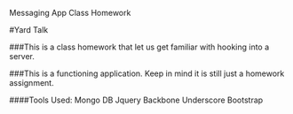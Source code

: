 
Messaging App Class Homework

#Yard Talk

###This is a class homework that let us get familiar with hooking into a server.

###This is a functioning application. Keep in mind it is still just a homework assignment.

####Tools Used:
Mongo DB
Jquery
Backbone
Underscore
Bootstrap
